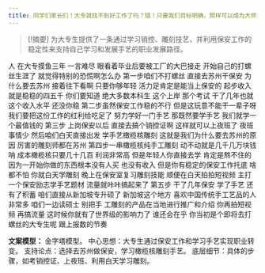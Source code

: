 ```yaml
---
title: 同学们家长们！大专就找不到好工作了吗？错！只要我们目标明确，照样可以成为大师！大专 
---
```

 > [!摘要]
为大专生提供了一条通过学习销控、雕刻技艺，并利用保安工作的稳定性来支持自己学习和发展手艺的职业发展路径。

人
在大专摸鱼三年
一言难尽
眼看着毕业后要被工厂的大巴接走
开始自己的打螺丝生涯了
就觉得特别的恐慌啊怎么办
第一步咱们不打螺丝
直接去苏州干保安
为什么要去苏州
接着往下看啊
只要你够年轻
活力足肯定是能当上保安的
起步收入就是稳稳的四五千
你们要知道
绝大多数本科生
这个上岸
那个考试
干了几年也就这个收入水平
还没你稳
第二步虽然保安工作稳的不行
但是这玩意不能干一辈子呀
我们要把这份工作的红利给吃足了
努力学好一门手艺
那既然要学手艺
我们就学一个最值钱的
第三步
上岗保安以后
直接去搞个销控证啊
这样就可以上夜班了
夜班事情少
然后咱们白天直接出发
学手艺橄榄核雕刻
这就是我们为什么要去苏州的原因
厉害的雕刻师都在苏州
第四步一串橄榄核纯手工雕刻
动不动就是几千几万块钱呐
成本橄榄核只要几十几百
利润非常高
但是年轻人你直接去学
肯定是熬不住的
因为一开始你做的东西根本没有人买
也没有收入
但是你有稳定的保安工作托底
啥都不怕
你就白天学雕刻
晚上在保安室复习雕刻技能
顺便在白天拍拍短视频
主打一个保安励志学手艺题材
流量就咔咔搞起来了
第五步
干了几年保安
学了手艺
还有了积蓄
咱们直接从新加坡专升硕了
新加坡这个地方
喜欢中国传统手工艺品的人非常多
咱们一边读硕士
别把手
工雕刻的产品在当地进行推广和介绍
你再拍短视频
再搞流量
这时候你就有了世界级的影响力了
谁还会在乎
你当初是个即将去打螺丝的大专生呢
跟上报数的节奏

**文案模型：**
金字塔模型。
中心思想：大专生通过保安工作和学习手艺实现职业转变。
支持论点：选择去苏州做保安，学习橄榄核雕刻手艺。
底层细节：具体的步骤，如考销控证、上夜班、利用白天学习雕刻。
